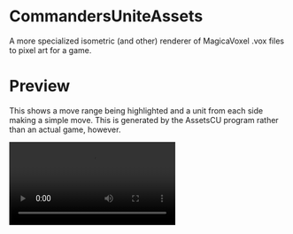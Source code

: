 CommandersUniteAssets
=====================

A more specialized isometric (and other) renderer of MagicaVoxel .vox files to pixel art for a game.

Preview
=======

This shows a move range being highlighted and a unit from each side making a simple move.  This is generated by the AssetsCU program rather than an actual game, however.

![Gameplay preview](https://dl.dropboxusercontent.com/u/11914692/preview3.webm)
